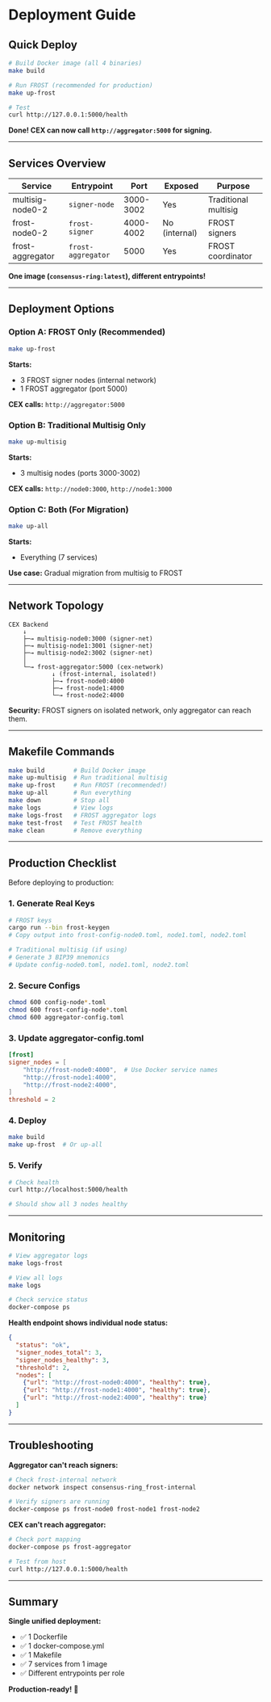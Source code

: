 # Deployment Guide

## Quick Deploy

```bash
# Build Docker image (all 4 binaries)
make build

# Run FROST (recommended for production)
make up-frost

# Test
curl http://127.0.0.1:5000/health
```

**Done! CEX can now call `http://aggregator:5000` for signing.**

---

## Services Overview

| Service          | Entrypoint         | Port      | Exposed       | Purpose              |
| ---------------- | ------------------ | --------- | ------------- | -------------------- |
| multisig-node0-2 | `signer-node`      | 3000-3002 | Yes           | Traditional multisig |
| frost-node0-2    | `frost-signer`     | 4000-4002 | No (internal) | FROST signers        |
| frost-aggregator | `frost-aggregator` | 5000      | Yes           | FROST coordinator    |

**One image (`consensus-ring:latest`), different entrypoints!**

---

## Deployment Options

### Option A: FROST Only (Recommended)

```bash
make up-frost
```

**Starts:**
- 3 FROST signer nodes (internal network)
- 1 FROST aggregator (port 5000)

**CEX calls:** `http://aggregator:5000`

### Option B: Traditional Multisig Only

```bash
make up-multisig
```

**Starts:**
- 3 multisig nodes (ports 3000-3002)

**CEX calls:** `http://node0:3000`, `http://node1:3000`

### Option C: Both (For Migration)

```bash
make up-all
```

**Starts:**
- Everything (7 services)

**Use case:** Gradual migration from multisig to FROST

---

## Network Topology

```
CEX Backend
    ↓
    ├─→ multisig-node0:3000 (signer-net)
    ├─→ multisig-node1:3001 (signer-net)
    ├─→ multisig-node2:3002 (signer-net)
    │
    └─→ frost-aggregator:5000 (cex-network)
            ↓ (frost-internal, isolated!)
            ├─→ frost-node0:4000
            ├─→ frost-node1:4000
            └─→ frost-node2:4000
```

**Security:** FROST signers on isolated network, only aggregator can reach them.

---

## Makefile Commands

```bash
make build        # Build Docker image
make up-multisig  # Run traditional multisig
make up-frost     # Run FROST (recommended!)
make up-all       # Run everything
make down         # Stop all
make logs         # View logs
make logs-frost   # FROST aggregator logs
make test-frost   # Test FROST health
make clean        # Remove everything
```

---

## Production Checklist

Before deploying to production:

### 1. Generate Real Keys

```bash
# FROST keys
cargo run --bin frost-keygen
# Copy output into frost-config-node0.toml, node1.toml, node2.toml

# Traditional multisig (if using)
# Generate 3 BIP39 mnemonics
# Update config-node0.toml, node1.toml, node2.toml
```

### 2. Secure Configs

```bash
chmod 600 config-node*.toml
chmod 600 frost-config-node*.toml
chmod 600 aggregator-config.toml
```

### 3. Update aggregator-config.toml

```toml
[frost]
signer_nodes = [
    "http://frost-node0:4000",  # Use Docker service names
    "http://frost-node1:4000",
    "http://frost-node2:4000",
]
threshold = 2
```

### 4. Deploy

```bash
make build
make up-frost  # Or up-all
```

### 5. Verify

```bash
# Check health
curl http://localhost:5000/health

# Should show all 3 nodes healthy
```

---

## Monitoring

```bash
# View aggregator logs
make logs-frost

# View all logs
make logs

# Check service status
docker-compose ps
```

**Health endpoint shows individual node status:**
```json
{
  "status": "ok",
  "signer_nodes_total": 3,
  "signer_nodes_healthy": 3,
  "threshold": 2,
  "nodes": [
    {"url": "http://frost-node0:4000", "healthy": true},
    {"url": "http://frost-node1:4000", "healthy": true},
    {"url": "http://frost-node2:4000", "healthy": true}
  ]
}
```

---

## Troubleshooting

**Aggregator can't reach signers:**
```bash
# Check frost-internal network
docker network inspect consensus-ring_frost-internal

# Verify signers are running
docker-compose ps frost-node0 frost-node1 frost-node2
```

**CEX can't reach aggregator:**
```bash
# Check port mapping
docker-compose ps frost-aggregator

# Test from host
curl http://127.0.0.1:5000/health
```

---

## Summary

**Single unified deployment:**
- ✅ 1 Dockerfile
- ✅ 1 docker-compose.yml
- ✅ 1 Makefile
- ✅ 7 services from 1 image
- ✅ Different entrypoints per role

**Production-ready!** 🚀

